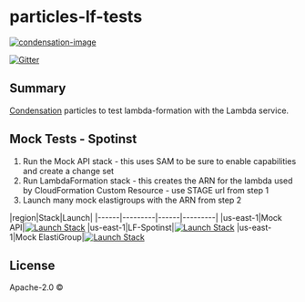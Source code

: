 # particles-lf-tests

[![condensation-image][condensation-image]][condensation-url]

[![Gitter][gitter-image]][gitter-url]

## Summary

[Condensation][condensation-url] particles to test lambda-formation with the Lambda service.

## Mock Tests - Spotinst

1. Run the Mock API stack - this uses SAM to be sure to enable capabilities and create a change set
2. Run LambdaFormation stack - this creates the ARN for the lambda used by CloudFormation Custom Resource - use STAGE url from step 1
3. Launch many mock elastigroups with the ARN from step 2

|region|Stack|Launch|
|------|---------|------|---------|
|us-east-1|Mock API|[![Launch Stack](https://s3.amazonaws.com/cloudformation-examples/cloudformation-launch-stack.png)](https://console.aws.amazon.com/cloudformation/home?region=us-east-1#/stacks/new?stackName=lf-spotinst-mock-api&templateURL=https://s3.amazonaws.com/condensation-particles.us-east-1/particles-lf-tests/particles/cftemplates/spotinst/mock_api.template.json)
|us-east-1|LF-Spotinst|[![Launch Stack](https://s3.amazonaws.com/cloudformation-examples/cloudformation-launch-stack.png)](https://console.aws.amazon.com/cloudformation/home?region=us-east-1#/stacks/new?stackName=spotinst-lambda&templateURL=https://s3.amazonaws.com/condensation-particles.us-east-1/particles-lf-tests/particles/cftemplates/spotinst/lf.template.json)
|us-east-1|Mock ElastiGroup|[![Launch Stack](https://s3.amazonaws.com/cloudformation-examples/cloudformation-launch-stack.png)](https://console.aws.amazon.com/cloudformation/home?region=us-east-1#/stacks/new?stackName=lf-spotinst-mock-elastigroup&templateURL=https://s3.amazonaws.com/condensation-particles.us-east-1/particles-lf-tests/particles/cftemplates/spotinst/elastigroup.template.json)


## License
Apache-2.0 ©

[condensation-image]: https://raw.githubusercontent.com/SungardAS/condensation/master/docs/images/condensation_logo.png
[condensation-url]: https://github.com/SungardAS/condensation
[gitter-image]: https://badges.gitter.im/Join%20Chat.svg
[gitter-url]: https://gitter.im/SungardAS/condensation?utm_source=badge&utm_medium=badge&utm_campaign=pr-badge

